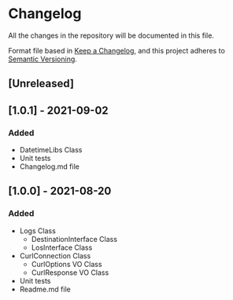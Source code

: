 # Changelog
All the changes in the repository will be documented in this file.

Format file based in [Keep a Changelog](https://keepachangelog.com/en/1.0.0/),
and this project adheres to [Semantic Versioning](https://semver.org/spec/v2.0.0.html).

## [Unreleased]

## [1.0.1] - 2021-09-02
### Added
- DatetimeLibs Class
- Unit tests
- Changelog.md file

## [1.0.0] - 2021-08-20
### Added
- Logs Class
  - DestinationInterface Class
  - LosInterface Class
- CurlConnection Class
  - CurlOptions VO Class
  - CurlResponse VO Class
- Unit tests
- Readme.md file
